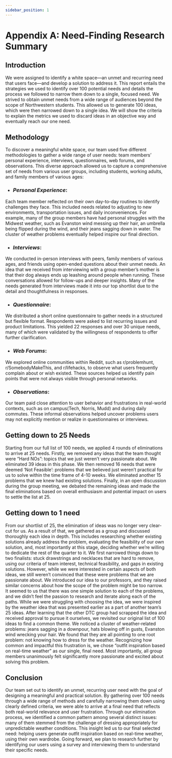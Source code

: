 ```yaml
---
sidebar_position: 1
---
```


# Appendix A: Need-Finding Research Summary

## Introduction
We were assigned to identify a white space—an unmet and recurring need that users face—and develop a solution to address it. This report entails the strategies we used to identify over 100 potential needs and details the process we followed to narrow them down to a single, focused need. We strived to obtain unmet needs from a wide range of audiences beyond the scope of Northwestern students. This allowed us to generate 100 ideas, which were then narrowed down to a single idea. We will show the criteria to explain the metrics we used to discard ideas in an objective way and eventually reach our one need. 


## Methodology
To discover a meaningful white space, our team used five different methodologies to gather a wide range of user needs: team members’ personal experience, interviews, questionnaires, web forums, and observations. This diverse approach allowed us to capture a comprehensive set of needs from various user groups, including students, working adults, and family members of various ages:


- ### *Personal Experience*:
Each team member reflected on their own day-to-day routines to identify challenges they face. This included needs related to adjusting to new environments, transportation issues, and daily inconveniences. For example, many of the group members have had personal struggles with the Midwest weather, such as Evanston wind messing up their hair, an umbrella being flipped during the wind, and their jeans sagging down in water. The cluster of weather problems eventually helped inspire our final direction. 


- ### *Interviews*:
We conducted in-person interviews with peers, family members of various ages, and friends using open-ended questions about their unmet needs. An idea that we received from interviewing with a group member’s mother is that their dog always ends up leashing around people when running. These conversations allowed for follow-ups and deeper insights. Many of the needs generated from interviews made it into our top shortlist due to the detail and thoughtfulness in responses.




- ### *Questionnaire*:
We distributed a short online questionnaire to gather needs in a structured but flexible format. Respondents were asked to list recurring issues and product limitations. This yielded 22 responses and over 30 unique needs, many of which were validated by the willingness of respondents to offer further clarification.


- ### *Web Forums*:
We explored online communities within Reddit, such as r/problemhunt, r/SomebodyMakeThis, and r/lifehacks, to observe what users frequently complain about or wish existed. These sources helped us identify pain points that were not always visible through personal networks.


- ### *Observations*:
Our team paid close attention to user behavior and frustrations in real-world contexts, such as on campus(Tech, Norris, Mudd) and during daily commutes. These informal observations helped uncover problems users may not explicitly mention or realize in questionnaires or interviews.


## Getting down to 25 Needs
Starting from our full list of 100 needs, we applied 4 rounds of eliminations to arrive at 25 needs. Firstly, we removed any ideas that the team thought were “Hard NOs”: topics that we just weren’t very passionate about. We eliminated 39 ideas in this phase. We then removed 16 needs that were deemed ‘Not Feasible’: problems that we believed just weren’t practical for us to solve within the time frame of 4-10 weeks. We eliminated another 15 problems that we knew had existing solutions. Finally, in an open discussion during the group meeting, we debated the remaining ideas and made the final eliminations based on overall enthusiasm and potential impact on users to settle the list at 25.  


## Getting down to 1 need
From our shortlist of 25, the elimination of ideas was no longer very clear-cut for us. As a result of that, we gathered as a group and discussed thoroughly each idea in depth. This includes researching whether existing solutions already address the problem, evaluating the feasibility of our own solution, and, most importantly at this stage, deciding whether we’re willing to dedicate the rest of the quarter to it. We first narrowed things down to two finalists: stuck drawstrings and necklaces that are hard to remove, using our criteria of team interest, technical feasibility, and gaps in existing solutions. 
However, while we were interested in certain aspects of both ideas, we still weren’t convinced that these were problems that we are passionate about. We introduced our idea to our professors, and they raised similar concerns about how the scope of the problem might be too narrow. It seemed to us that there was one simple solution to each of the problems, and we didn’t feel the passion to research and iterate along each of the paths. While we were struggling with choosing the idea, we were inspired by the weather idea that was presented earlier as a part of another team’s 25 ideas. After learning that the other DTC group had scrapped the idea and received approval to pursue it ourselves, we revisited our original list of 100 ideas to find a common theme. We noticed a cluster of weather-related problems: jeans sagging in a downpour, hats blowing off in gusts, Evanston wind wrecking your hair. We found that they are all pointing to one root problem: not knowing how to dress for the weather. Recognizing how common and impactful this frustration is, we chose “outfit inspiration based on real-time weather” as our single, final need. Most importantly, all group members unanimously felt significantly more passionate and excited about solving this problem. 


## Conclusion
Our team set out to identify an unmet, recurring user need with the goal of designing a meaningful and practical solution. By gathering over 100 needs through a wide range of methods and carefully narrowing them down using clearly defined criteria, we were able to arrive at a final need that reflects both real-world relevance and user frustration. Through our elimination process, we identified a common pattern among several distinct issues: many of them stemmed from the challenge of dressing appropriately for unpredictable weather conditions. This insight led us to our final selected need: helping users generate outfit inspiration based on real-time weather, using their own wardrobe. Going forward, we plan to research further by identifying our users using a survey and interviewing them to understand their specific needs.

